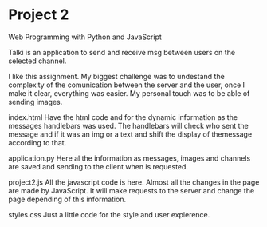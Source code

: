 # Project 2

Web Programming with Python and JavaScript

Talki is an application to send and receive msg between users on the selected channel.

I like this assignment. My biggest challenge was to undestand the complexity of the comunication between the server and the user, once I make it clear, everything was easier.
My personal touch was to be able of sending images.


index.html
Have the html code and for the dynamic information as the messages handlebars was used. The handlebars will check who sent the message and if it was an img or a text and shift the display of themessage according to that.

application.py
Here al the information as messages, images and channels are saved and sending to the client when is requested.

project2.js
All the javascript code is here. Almost all the changes in the page are made by JavaScript. It will make requests to the server and change the page depending of this information.

styles.css
Just a little code for the style and user expierence.
